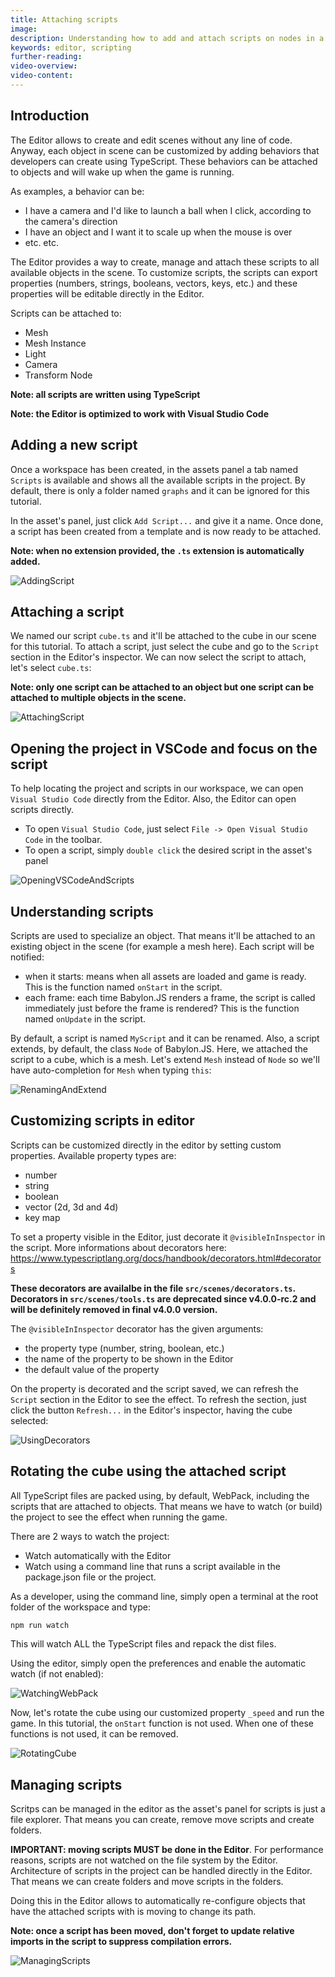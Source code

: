 ```yaml
---
title: Attaching scripts
image: 
description: Understanding how to add and attach scripts on nodes in a Babylon.JS Editor project
keywords: editor, scripting
further-reading:
video-overview:
video-content:
---
```


## Introduction
The Editor allows to create and edit scenes without any line of code. Anyway, each object in scene can be customized by adding behaviors that developers can create using TypeScript. These behaviors can be attached to objects and will wake up when the game is running.

As examples, a behavior can be:
* I have a camera and I'd like to launch a ball when I click, according to the camera's direction
* I have an object and I want it to scale up when the mouse is over
* etc. etc.

The Editor provides a way to create, manage and attach these scripts to all available objects in the scene. To customize scripts, the scripts can export properties (numbers, strings, booleans, vectors, keys, etc.) and these properties will be editable directly in the Editor.

Scripts can be attached to:
* Mesh
* Mesh Instance
* Light
* Camera
* Transform Node

**Note: all scripts are written using TypeScript**

**Note: the Editor is optimized to work with Visual Studio Code**

## Adding a new script
Once a workspace has been created, in the assets panel a tab named `Scripts` is available and shows all the available scripts in the project. By default, there is only a folder named `graphs` and it can be ignored for this tutorial.

In the asset's panel, just click `Add Script...` and give it a name. Once done, a script has been created from a template and is now ready to be attached.

**Note: when no extension provided, the `.ts` extension is automatically added.**

![AddingScript](/img/extensions/Editor/AttachingScripts/addingscript.gif)

## Attaching a script
We named our script `cube.ts` and it'll be attached to the cube in our scene for this tutorial. To attach a script, just select the cube and go to the `Script` section in the Editor's inspector. We can now select the script to attach, let's select `cube.ts`:

**Note: only one script can be attached to an object but one script can be attached to multiple objects in the scene.**

![AttachingScript](/img/extensions/Editor/AttachingScripts/attachingscript.gif)

## Opening the project in VSCode and focus on the script
To help locating the project and scripts in our workspace, we can open `Visual Studio Code` directly from the Editor. Also, the Editor can open scripts directly.

* To open `Visual Studio Code`, just select `File -> Open Visual Studio Code` in the toolbar.
* To open a script, simply `double click` the desired script in the asset's panel

![OpeningVSCodeAndScripts](/img/extensions/Editor/AttachingScripts/openingvscodeandscript.gif)

## Understanding scripts
Scripts are used to specialize an object. That means it'll be attached to an existing object in the scene (for example a mesh here). Each script will be notified:
* when it starts: means when all assets are loaded and game is ready. This is the function named `onStart` in the script.
* each frame: each time Babylon.JS renders a frame, the script is called immediately just before the frame is rendered? This is the function named `onUpdate` in the script.

By default, a script is named `MyScript` and it can be renamed. Also, a script extends, by default, the class `Node` of Babylon.JS. Here, we attached the script to a cube, which is a mesh. Let's extend `Mesh` instead of `Node` so we'll have auto-completion for `Mesh` when typing `this`:

![RenamingAndExtend](/img/extensions/Editor/AttachingScripts/renamingandextend.gif)

## Customizing scripts in editor
Scripts can be customized directly in the editor by setting custom properties. Available property types are:
* number
* string
* boolean
* vector (2d, 3d and 4d)
* key map

To set a property visible in the Editor, just decorate it `@visibleInInspector` in the script. More informations about decorators here: https://www.typescriptlang.org/docs/handbook/decorators.html#decorators

**These decorators are availalbe in the file `src/scenes/decorators.ts`. Decorators in `src/scenes/tools.ts` are deprecated since v4.0.0-rc.2 and will be definitely removed in final v4.0.0 version.**

The `@visibleInInspector` decorator has the given arguments:
* the property type (number, string, boolean, etc.)
* the name of the property to be shown in the Editor
* the default value of the property

On the property is decorated and the script saved, we can refresh the `Script` section in the Editor to see the effect. To refresh the section, just click the button `Refresh...` in the Editor's inspector, having the cube selected:

![UsingDecorators](/img/extensions/Editor/AttachingScripts/decorators.gif)

## Rotating the cube using the attached script
All TypeScript files are packed using, by default, WebPack, including the scripts that are attached to objects. That means we have to watch (or build) the project to see the effect when running the game.

There are 2 ways to watch the project:
* Watch automatically with the Editor
* Watch using a command line that runs a script available in the package.json file or the project.

As a developer, using the command line, simply open a terminal at the root folder of the workspace and type:
```bash
npm run watch
```

This will watch ALL the TypeScript files and repack the dist files.

Using the editor, simply open the preferences and enable the automatic watch (if not enabled):

![WatchingWebPack](/img/extensions/Editor/AttachingScripts/watchingwebpack.gif)

Now, let's rotate the cube using our customized property `_speed` and run the game. In this tutorial, the `onStart` function is not used. When one of these functions is not used, it can be removed.

![RotatingCube](/img/extensions/Editor/AttachingScripts/rotatingcube.gif)

## Managing scripts
Scritps can be managed in the editor as the asset's panel for scripts is just a file explorer. That means you can create, remove move scripts and create folders.

**IMPORTANT: moving scripts MUST be done in the Editor**. For performance reasons, scripts are not watched on the file system by the Editor. Architecture of scripts in the project can be handled directly in the Editor. That means we can create folders and move scripts in the folders.

Doing this in the Editor allows to automatically re-configure objects that have the attached scripts with is moving to change its path.

**Note: once a script has been moved, don't forget to update relative imports in the script to suppress compilation errors.**

![ManagingScripts](/img/extensions/Editor/AttachingScripts/managingscripts.gif)
